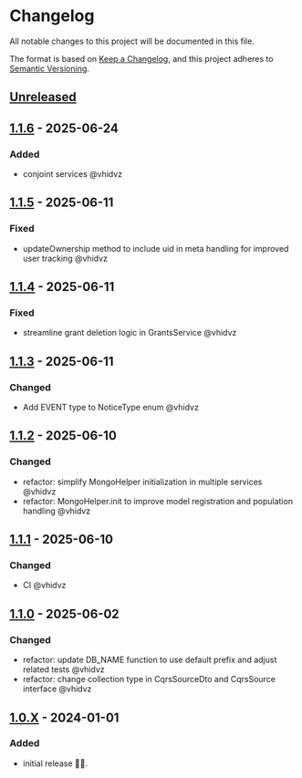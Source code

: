 # Changelog

All notable changes to this project will be documented in this file.

The format is based on [Keep a Changelog](https://keepachangelog.com/en/1.1.0/),
and this project adheres to [Semantic Versioning](https://semver.org/spec/v2.0.0.html).

## [Unreleased]

## [1.1.6] - 2025-06-24

### Added

- conjoint services @vhidvz

## [1.1.5] - 2025-06-11

### Fixed

- updateOwnership method to include uid in meta handling for improved user tracking @vhidvz

## [1.1.4] - 2025-06-11

### Fixed

- streamline grant deletion logic in GrantsService @vhidvz

## [1.1.3] - 2025-06-11

### Changed

- Add EVENT type to NoticeType enum @vhidvz

## [1.1.2] - 2025-06-10

### Changed

- refactor: simplify MongoHelper initialization in multiple services @vhidvz
- refactor: MongoHelper.init to improve model registration and population handling @vhidvz

## [1.1.1] - 2025-06-10

### Changed

- CI @vhidvz

## [1.1.0] - 2025-06-02

### Changed

- refactor: update DB_NAME function to use default prefix and adjust related tests @vhidvz
- refactor: change collection type in CqrsSourceDto and CqrsSource interface @vhidvz

## [1.0.X] - 2024-01-01

### Added

- initial release 🎉​🎊​.

[unreleased]: https://github.com/wenex-org/platform/compare/1.1.6...HEAD
[1.1.6]: https://github.com/wenex-org/platform/compare/1.1.5...1.1.6
[1.1.5]: https://github.com/wenex-org/platform/compare/1.1.4...1.1.5
[1.1.4]: https://github.com/wenex-org/platform/compare/1.1.3...1.1.4
[1.1.3]: https://github.com/wenex-org/platform/compare/1.1.2...1.1.3
[1.1.2]: https://github.com/wenex-org/platform/compare/1.1.1...1.1.2
[1.1.1]: https://github.com/wenex-org/platform/compare/1.1.0...1.1.1
[1.1.0]: https://github.com/wenex-org/platform/compare/1.0.42...1.1.0
[1.0.X]: https://github.com/wenex-org/platform/releases/tag/1.0.42
